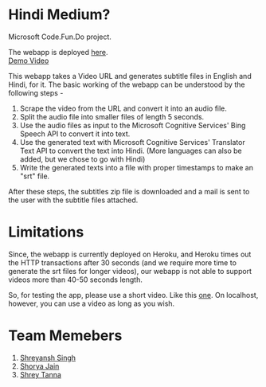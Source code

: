 # Hindi Medium?

Microsoft Code.Fun.Do project.

The webapp is deployed [here](https://hindi-medium.herokuapp.com/).   
[Demo Video](https://youtu.be/c7Ub7QXtQVs)

This webapp takes a Video URL and generates subtitle files in English and Hindi, for it. The basic working of the webapp can be understood by the following steps - 

1. Scrape the video from the URL and convert it into an audio file.
2. Split the audio file into smaller files of length 5 seconds.
3. Use the audio files as input to the Microsoft Cognitive Services' Bing Speech API to convert it into text.
4. Use the generated text with Microsoft Cognitive Services' Translator Text API to convert the text into Hindi. (More languages can also be added, but we chose to go with Hindi)
5. Write the generated texts into a file with proper timestamps to make an "srt" file.

After these steps, the subtitles zip file is downloaded and a mail is sent to the user with the subtitle files attached.

Limitations
===========

Since, the webapp is currently deployed on Heroku, and Heroku times out the HTTP transactions after 30 seconds (and we require more time to generate the srt files for longer videos), our webapp is not able to support videos more than 40-50 seconds length.

So, for testing the app, please use a short video. Like this [one](https://www.youtube.com/watch?v=jlmyJLnIOYw). On localhost, however, you can use a video as long as you wish.

Team Memebers
=============

1. [Shreyansh Singh](https://github.com/shreyansh26)
2. [Shorya Jain](https://github.com/SJ255)
3. [Shrey Tanna](https://github.com/Shrey97)